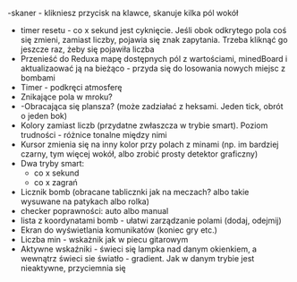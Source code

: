 -skaner - klikniesz przycisk na klawce, skanuje kilka pól wokół
- timer resetu - co x sekund jest cyknięcie. Jeśli obok odkrytego pola coś się zmieni, zamiast liczby, pojawia się znak zapytania. Trzeba kliknąć go jeszcze raz, żeby się pojawiła liczba
- Przenieść do Reduxa mapę dostępnych pól z wartościami, minedBoard i aktualizaować ją na bieżąco - przyda się do losowania nowych miejsc z bombami
- Timer - podkręci atmosferę
- Znikające pola w mroku?
- -Obracająca się plansza? (może zadziałać z heksami. Jeden tick, obrót o jeden bok)
- Kolory zamiast liczb (przydatne zwłaszcza w trybie smart). Poziom trudności - różnice tonalne między nimi
- Kursor zmienia się na inny kolor przy polach z minami (np. im bardziej czarny, tym więcej wokół, albo zrobić prosty detektor graficzny)
- Dwa tryby smart:
  - co x sekund
  - co x zagrań
- Licznik bomb (obracane tablicznki jak na meczach? albo takie wysuwane na patykach albo rolka)
- checker poprawności: auto albo manual
- lista z koordynatami bomb - ułatwi zarządzanie polami (dodaj, odejmij)
- Ekran do wyświetlania komunikatów (koniec gry etc.)
- Liczba min - wskażnik jak w piecu gitarowym
- Aktywne wskaźniki - świeci się lampka nad danym okienkiem, a wewnątrz świeci sie światło - gradient. Jak w danym trybie jest nieaktywne, przyciemnia się